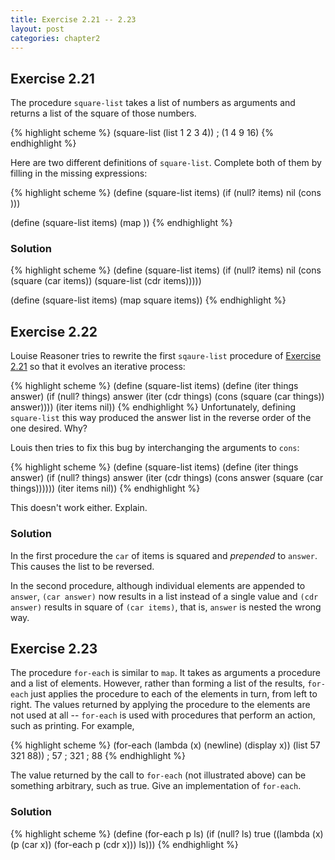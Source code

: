 ```yaml
---
title: Exercise 2.21 -- 2.23
layout: post
categories: chapter2
---
```


<a name="Ex2.21"> </a>

## Exercise 2.21

The procedure `square-list` takes a list of numbers as arguments and
returns a list of the square of those numbers.

{% highlight scheme %}
(square-list (list 1 2 3 4))
; (1 4 9 16)
{% endhighlight %}

Here are two different definitions of `square-list`. Complete both of
them by filling in the missing expressions:

{% highlight scheme %}
(define (square-list items)
    (if (null? items)
        nil
        (cons <??> <??>)))

(define (square-list items)
    (map <??> <??>))
{% endhighlight %}

### Solution

{% highlight scheme %}
(define (square-list items)
    (if (null? items)
        nil
        (cons (square (car items)) (square-list (cdr items)))))

(define (square-list items)
    (map square items))
{% endhighlight %}

<a name="Ex2.22"> </a>

## Exercise 2.22

Louise Reasoner tries to rewrite the first `sqaure-list` procedure of
<a href="#Ex2.21">Exercise 2.21</a> so that it evolves an iterative
process:

{% highlight scheme %}
(define (square-list items)
    (define (iter things answer)
        (if (null? things)
            answer
            (iter (cdr things)
                  (cons (square (car things))
                        answer))))
    (iter items nil))
{% endhighlight %}
 Unfortunately, defining `square-list` this way produced the answer
 list in the reverse order of the one desired. Why?

Louis then tries to fix this bug by interchanging the arguments to
`cons`:

{% highlight scheme %}
(define (square-list items)
    (define (iter things answer)
        (if (null? things)
            answer
            (iter (cdr things)
                  (cons answer
                        (square (car things))))))
    (iter items nil))
{% endhighlight %}

This doesn't work either. Explain.

### Solution

In the first procedure the `car` of items is squared and
_prepended_ to `answer`. This causes the list to be
reversed.

In the second procedure, although individual elements are appended to
`answer`, `(car answer)` now results in a list instead of a single
value and `(cdr answer)` results in square of `(car items)`, that is,
`answer` is nested the wrong way.

<a name="Ex2.23"> </a>

## Exercise 2.23

The procedure `for-each` is similar to `map`. It takes as arguments a
procedure and a list of elements. However, rather than forming a list
of the results, `for-each` just applies the procedure to each of the
elements in turn, from left to right. The values returned by applying
the procedure to the elements are not used at all -- `for-each` is
used with procedures that perform an action, such as printing. For
example,

{% highlight scheme %}
(for-each (lambda (x) (newline) (display x))
          (list 57 321 88))
; 57
; 321
; 88
{% endhighlight %}

The value returned by the call to `for-each` (not illustrated above)
can be something arbitrary, such as true. Give an implementation of
`for-each`.

### Solution

{% highlight scheme %}
(define (for-each p ls)
    (if (null? ls)
        true
        ((lambda (x) (p (car x)) (for-each p (cdr x))) ls)))
{% endhighlight %}
